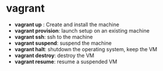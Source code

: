 # vagrant

* **vagrant up** : Create and install the machine
* **vagrant provision**: launch setup on an existing machine
* **vagrant ssh**: ssh to the machine
* **vagrant suspend**: suspend the machine
* **vagrant halt**: shutdown the operating system, keep the VM
* **vagrant destroy**: destroy the VM
* **vagrant resume**: resume a suspended VM
